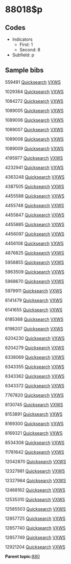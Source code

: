 # 88018$p

## Codes

-   Indicators
    -   First: 1
    -   Second: 8
-   Subfield: p

## Sample bibs

559491 [Quicksearch](https://search.library.yale.edu/catalog/559491) [VXWS](http://prodorbis.library.yale.edu:7014/vxws/GetHoldingsService?bibId=559491)

1029364 [Quicksearch](https://search.library.yale.edu/catalog/1029364) [VXWS](http://prodorbis.library.yale.edu:7014/vxws/GetHoldingsService?bibId=1029364)

1084272 [Quicksearch](https://search.library.yale.edu/catalog/1084272) [VXWS](http://prodorbis.library.yale.edu:7014/vxws/GetHoldingsService?bibId=1084272)

1089005 [Quicksearch](https://search.library.yale.edu/catalog/1089005) [VXWS](http://prodorbis.library.yale.edu:7014/vxws/GetHoldingsService?bibId=1089005)

1089006 [Quicksearch](https://search.library.yale.edu/catalog/1089006) [VXWS](http://prodorbis.library.yale.edu:7014/vxws/GetHoldingsService?bibId=1089006)

1089007 [Quicksearch](https://search.library.yale.edu/catalog/1089007) [VXWS](http://prodorbis.library.yale.edu:7014/vxws/GetHoldingsService?bibId=1089007)

1089008 [Quicksearch](https://search.library.yale.edu/catalog/1089008) [VXWS](http://prodorbis.library.yale.edu:7014/vxws/GetHoldingsService?bibId=1089008)

1089009 [Quicksearch](https://search.library.yale.edu/catalog/1089009) [VXWS](http://prodorbis.library.yale.edu:7014/vxws/GetHoldingsService?bibId=1089009)

4195977 [Quicksearch](https://search.library.yale.edu/catalog/4195977) [VXWS](http://prodorbis.library.yale.edu:7014/vxws/GetHoldingsService?bibId=4195977)

4232941 [Quicksearch](https://search.library.yale.edu/catalog/4232941) [VXWS](http://prodorbis.library.yale.edu:7014/vxws/GetHoldingsService?bibId=4232941)

4363248 [Quicksearch](https://search.library.yale.edu/catalog/4363248) [VXWS](http://prodorbis.library.yale.edu:7014/vxws/GetHoldingsService?bibId=4363248)

4387505 [Quicksearch](https://search.library.yale.edu/catalog/4387505) [VXWS](http://prodorbis.library.yale.edu:7014/vxws/GetHoldingsService?bibId=4387505)

4455588 [Quicksearch](https://search.library.yale.edu/catalog/4455588) [VXWS](http://prodorbis.library.yale.edu:7014/vxws/GetHoldingsService?bibId=4455588)

4455748 [Quicksearch](https://search.library.yale.edu/catalog/4455748) [VXWS](http://prodorbis.library.yale.edu:7014/vxws/GetHoldingsService?bibId=4455748)

4455847 [Quicksearch](https://search.library.yale.edu/catalog/4455847) [VXWS](http://prodorbis.library.yale.edu:7014/vxws/GetHoldingsService?bibId=4455847)

4455885 [Quicksearch](https://search.library.yale.edu/catalog/4455885) [VXWS](http://prodorbis.library.yale.edu:7014/vxws/GetHoldingsService?bibId=4455885)

4456097 [Quicksearch](https://search.library.yale.edu/catalog/4456097) [VXWS](http://prodorbis.library.yale.edu:7014/vxws/GetHoldingsService?bibId=4456097)

4456108 [Quicksearch](https://search.library.yale.edu/catalog/4456108) [VXWS](http://prodorbis.library.yale.edu:7014/vxws/GetHoldingsService?bibId=4456108)

4876825 [Quicksearch](https://search.library.yale.edu/catalog/4876825) [VXWS](http://prodorbis.library.yale.edu:7014/vxws/GetHoldingsService?bibId=4876825)

5958855 [Quicksearch](https://search.library.yale.edu/catalog/5958855) [VXWS](http://prodorbis.library.yale.edu:7014/vxws/GetHoldingsService?bibId=5958855)

5963509 [Quicksearch](https://search.library.yale.edu/catalog/5963509) [VXWS](http://prodorbis.library.yale.edu:7014/vxws/GetHoldingsService?bibId=5963509)

5968670 [Quicksearch](https://search.library.yale.edu/catalog/5968670) [VXWS](http://prodorbis.library.yale.edu:7014/vxws/GetHoldingsService?bibId=5968670)

5979911 [Quicksearch](https://search.library.yale.edu/catalog/5979911) [VXWS](http://prodorbis.library.yale.edu:7014/vxws/GetHoldingsService?bibId=5979911)

6141479 [Quicksearch](https://search.library.yale.edu/catalog/6141479) [VXWS](http://prodorbis.library.yale.edu:7014/vxws/GetHoldingsService?bibId=6141479)

6141655 [Quicksearch](https://search.library.yale.edu/catalog/6141655) [VXWS](http://prodorbis.library.yale.edu:7014/vxws/GetHoldingsService?bibId=6141655)

6185368 [Quicksearch](https://search.library.yale.edu/catalog/6185368) [VXWS](http://prodorbis.library.yale.edu:7014/vxws/GetHoldingsService?bibId=6185368)

6198207 [Quicksearch](https://search.library.yale.edu/catalog/6198207) [VXWS](http://prodorbis.library.yale.edu:7014/vxws/GetHoldingsService?bibId=6198207)

6204230 [Quicksearch](https://search.library.yale.edu/catalog/6204230) [VXWS](http://prodorbis.library.yale.edu:7014/vxws/GetHoldingsService?bibId=6204230)

6204279 [Quicksearch](https://search.library.yale.edu/catalog/6204279) [VXWS](http://prodorbis.library.yale.edu:7014/vxws/GetHoldingsService?bibId=6204279)

6338069 [Quicksearch](https://search.library.yale.edu/catalog/6338069) [VXWS](http://prodorbis.library.yale.edu:7014/vxws/GetHoldingsService?bibId=6338069)

6343355 [Quicksearch](https://search.library.yale.edu/catalog/6343355) [VXWS](http://prodorbis.library.yale.edu:7014/vxws/GetHoldingsService?bibId=6343355)

6343362 [Quicksearch](https://search.library.yale.edu/catalog/6343362) [VXWS](http://prodorbis.library.yale.edu:7014/vxws/GetHoldingsService?bibId=6343362)

6343372 [Quicksearch](https://search.library.yale.edu/catalog/6343372) [VXWS](http://prodorbis.library.yale.edu:7014/vxws/GetHoldingsService?bibId=6343372)

7767820 [Quicksearch](https://search.library.yale.edu/catalog/7767820) [VXWS](http://prodorbis.library.yale.edu:7014/vxws/GetHoldingsService?bibId=7767820)

8130745 [Quicksearch](https://search.library.yale.edu/catalog/8130745) [VXWS](http://prodorbis.library.yale.edu:7014/vxws/GetHoldingsService?bibId=8130745)

8153891 [Quicksearch](https://search.library.yale.edu/catalog/8153891) [VXWS](http://prodorbis.library.yale.edu:7014/vxws/GetHoldingsService?bibId=8153891)

8169300 [Quicksearch](https://search.library.yale.edu/catalog/8169300) [VXWS](http://prodorbis.library.yale.edu:7014/vxws/GetHoldingsService?bibId=8169300)

8169321 [Quicksearch](https://search.library.yale.edu/catalog/8169321) [VXWS](http://prodorbis.library.yale.edu:7014/vxws/GetHoldingsService?bibId=8169321)

8534308 [Quicksearch](https://search.library.yale.edu/catalog/8534308) [VXWS](http://prodorbis.library.yale.edu:7014/vxws/GetHoldingsService?bibId=8534308)

11781642 [Quicksearch](https://search.library.yale.edu/catalog/11781642) [VXWS](http://prodorbis.library.yale.edu:7014/vxws/GetHoldingsService?bibId=11781642)

12042870 [Quicksearch](https://search.library.yale.edu/catalog/12042870) [VXWS](http://prodorbis.library.yale.edu:7014/vxws/GetHoldingsService?bibId=12042870)

12327981 [Quicksearch](https://search.library.yale.edu/catalog/12327981) [VXWS](http://prodorbis.library.yale.edu:7014/vxws/GetHoldingsService?bibId=12327981)

12327984 [Quicksearch](https://search.library.yale.edu/catalog/12327984) [VXWS](http://prodorbis.library.yale.edu:7014/vxws/GetHoldingsService?bibId=12327984)

12468162 [Quicksearch](https://search.library.yale.edu/catalog/12468162) [VXWS](http://prodorbis.library.yale.edu:7014/vxws/GetHoldingsService?bibId=12468162)

12535310 [Quicksearch](https://search.library.yale.edu/catalog/12535310) [VXWS](http://prodorbis.library.yale.edu:7014/vxws/GetHoldingsService?bibId=12535310)

12585503 [Quicksearch](https://search.library.yale.edu/catalog/12585503) [VXWS](http://prodorbis.library.yale.edu:7014/vxws/GetHoldingsService?bibId=12585503)

12857725 [Quicksearch](https://search.library.yale.edu/catalog/12857725) [VXWS](http://prodorbis.library.yale.edu:7014/vxws/GetHoldingsService?bibId=12857725)

12857740 [Quicksearch](https://search.library.yale.edu/catalog/12857740) [VXWS](http://prodorbis.library.yale.edu:7014/vxws/GetHoldingsService?bibId=12857740)

12857749 [Quicksearch](https://search.library.yale.edu/catalog/12857749) [VXWS](http://prodorbis.library.yale.edu:7014/vxws/GetHoldingsService?bibId=12857749)

12921204 [Quicksearch](https://search.library.yale.edu/catalog/12921204) [VXWS](http://prodorbis.library.yale.edu:7014/vxws/GetHoldingsService?bibId=12921204)

**Parent topic:**[880](../../tags/880/880.md)

